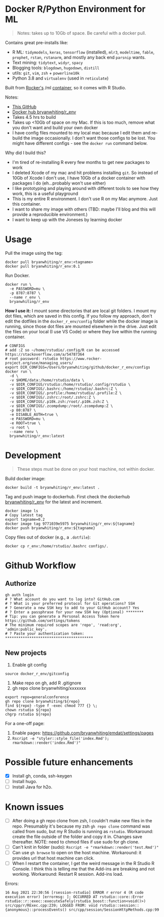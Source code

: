 # Docker R/Python Environment for ML

> Notes: takes up to 10Gb of space. Be careful with a docker pull.

Contains great pre-installs like:

* R ML: `tidymodels`, `keras`, `tensorflow` (installed), `mlr3`, `modeltime`, `fable`, `prophet`, `rstan`, `rstanarm`, and mostly any back end `parsnip` wants.
* Text mining: `tidytext`, `widyr`, `spacy`
* Blogging tools: `blogdown`, `hugodown`, `distill`
* utils: `git`, `vim`, `zsh` + `powerline10k`
* Python 3.8 and `virtualenv` (used in `reticulate`)

Built from [Rocker's](https://github.com/rocker-org/rocker-versioned2) /ml [container](https://hub.docker.com/r/rocker/ml), so it comes with R Studio.

Notes:

* [This GitHub](https://github.com/bryanwhiting/docker_r_env)
* [Docker hub bryanwhiting/r_env](https://hub.docker.com/repository/docker/bryanwhiting/r_env)
* Takes 4.5 hrs to build
* Takes up <10Gb of space on my Mac. If this is too much, remove what you don't want and build your own docker
* I have config files mounted to my local mac because I edit them and re-build
the image occasionally. I don't want those configs to be lost. You might have different configs - see the `docker run` command below.

Why did I build this?

* I'm tired of re-installing R every few months to get new packages to work
* I deleted Xcode of my mac and hit problems installing `git`. So instead of 10Gb of
Xcode I don't use, I have 10Gb of a docker container with packages I do (eh...probably won't use either)
* I like prototyping and playing around with different tools to see how they work, 
this is a useful playground
* This is my entire R environment. I don't use R on my Mac anymore. Just this
container.
* I want to share my image with others (TBD: maybe I'll blog and this will provide a reproducible environment.)
* I want to keep up with the Joneses by learning docker
 
# Usage

Pull the image using the tag:
```
docker pull bryanwhiting/r_env:<tagname>
docker pull bryanwhiting/r_env:0.1
```

Run Docker.
```
docker run \
  -e PASSWORD=mu \
  -p 8787:8787 \
  --name r_env \
  bryanwhiting/r_env
```

**How I use it:** I mount some directories that are local git folders.
I mount my dot files, which are saved in this config. If you follow my
approach, don't edit the dotfiles in the `docker_r_env/config` folder while the docker image
is running, since those dot files are mounted elsewhere in the drive. Just edit the files on your local (I use VS Code) or where they live within the running container.

```
# CONFIGS 
# add :Z so ~/home/rstudio/.config/R can be accessed https://stackoverflow.com/a/54787364 
# root password: rstudio https://www.rocker-project.org/use/managing_users/
export DIR_CONFIGS=/Users/bryanwhiting/github/docker_r_env/configs
docker run \
  -d \
  -v $HOME/data:/home/rstudio/data \
  -v $DIR_CONFIGS/rstudio:/home/rstudio/.config/rstudio \
  -v $DIR_CONFIGS/.bashrc:/home/rstudio/.bashrc:Z \
  -v $DIR_CONFIGS/.profile:/home/rstudio/.profile:Z \
  -v $DIR_CONFIGS/.zshrc:/root/.zshrc:Z \
  -v $DIR_CONFIGS/.p10k.zsh:/root/.p10k.zsh:Z \
  -v $DIR_CONFIGS/.zcompdump:/root/.zcompdump:Z \
  -p 80:8787 \
  -e DISABLE_AUTH=true \
  -e PASSWORD=mu \
  -e ROOT=true \
  -u root \
  --name renv \
  bryanwhiting/r_env:latest
```

# Development

> These steps must be done on your host machine, not within docker.

Build docker image:

```
docker build -t bryanwhiting/r_env:latest .
```

Tag and push image to dockerhub. First check the dockerhub [bryanwhiting/r_env](https://github.com/bryanwhiting/docker_r_env) for the latest and increment.

```
docker image ls
# Copy latest tag
export tagname=0.2
docker image tag 9771039e5975 bryanwhiting/r_env:${tagname}
docker push bryanwhiting/r_env:${tagname}
```
 
Copy files out of docker (e.g., a `.dotfile`):

```
docker cp r_env:/home/rstudio/.bashrc configs/.
```

# Github Workflow

## Authorize

```
gh auth login
# ? What account do you want to log into? GitHub.com
# ? What is your preferred protocol for Git operations? SSH
# ? Generate a new SSH key to add to your GitHub account? Yes
# ? Enter a passphrase for your new SSH key (Optional) ********
# Tip: you can generate a Personal Access Token here https://github.com/settings/tokens
# The minimum required scopes are 'repo', 'read:org', 'admin:public_key'.
# ? Paste your authentication token: ****************************************
```

## New projects

1. Enable git config
```
source docker_r_env/gitconfig
```

1. Make repo on gh, add R .gitignore
1. gh repo clone bryanwhiting/xxxxxxx

```
export repo=generalconference
gh repo clone bryanwhiting/${repo}
find ${repo} -type f -exec chmod 777 {} \;
chown rstudio ${repo} 
chgrp rstudio ${repo}
```

For a one-off page:
1. Enable pages: https://github.com/bryanwhiting/emdat/settings/pages
1. `Rscript -e "styler::style_file('index.Rmd'); rmarkdown::render('index.Rmd')"`

# Possible future enhancements

- [x] Install gh, conda, ssh-keygen
- [ ] Install hugo.
- [ ] Install Java for h2o.

# Known issues
- [ ] After doing a gh repo clone from zsh, I couldn't make new files in the repo. Presumably it's because my zsh `gh repo clone` command was called from sudo, but my R Studio is running as `rstudio`. Workaround: create the file outside of the folder and copy it in. Changes save thereafter. NOTE: need to chmod files if use sudo for gh clone. 
- [ ] Can't knit in folder (sudo): `Rscript -e "rmarkdown::render('test.Rmd')"`
- [ ] Can use `gh browse` to open on the host machine. Workaround: it provides url that host machine can click.
- [ ] When I restart the container, I get the weird message in the R Studio R Console. I think this is telling me that the Add-ins are breaking and not working. Workaround: Restart R session. Add-ins load.

Errors:
```
16 Aug 2021 22:30:56 [rsession-rstudio] ERROR r error 4 (R code execution error) [errormsg: ]; OCCURRED AT rstudio::core::Error rstudio::r::exec::executeSafely(rstudio_boost::function<void()>) src/cpp/r/RExec.cpp:239; LOGGED FROM: void rstudio::session::{anonymous}::processEvents() src/cpp/session/SessionHttpMethods.cpp:99
```